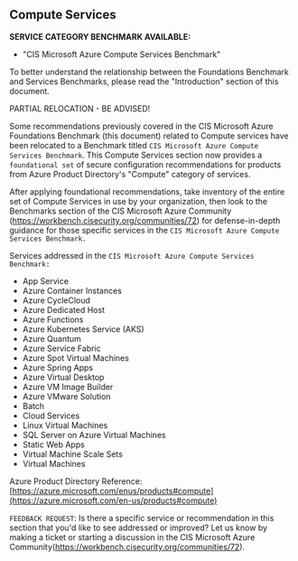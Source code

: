 ## Compute Services

**SERVICE CATEGORY BENCHMARK AVAILABLE:**

  - "CIS Microsoft Azure Compute Services Benchmark"

To better understand the relationship between the Foundations Benchmark and Services Benchmarks, please read the "Introduction" section of this document.

PARTIAL RELOCATION - BE ADVISED!

Some recommendations previously covered in the CIS Microsoft Azure Foundations Benchmark (this document) related to Compute services have been relocated to a Benchmark titled `CIS Microsoft Azure Compute Services Benchmark`. This Compute Services section now provides a `foundational set` of secure configuration recommendations for products from Azure Product Directory's "Compute" category of services.

After applying foundational recommendations, take inventory of the entire set of Compute Services in use by your organization, then look to the Benchmarks section of the CIS Microsoft Azure Community (https://workbench.cisecurity.org/communities/72) for defense-in-depth guidance for those specific services in the `CIS Microsoft Azure Compute Services Benchmark.`

Services addressed in the `CIS Microsoft Azure Compute Services Benchmark:`

- App Service
- Azure Container Instances
- Azure CycleCloud
- Azure Dedicated Host
- Azure Functions
- Azure Kubernetes Service (AKS)
- Azure Quantum
- Azure Service Fabric
- Azure Spot Virtual Machines
- Azure Spring Apps
- Azure Virtual Desktop
- Azure VM Image Builder
- Azure VMware Solution
- Batch
- Cloud Services
- Linux Virtual Machines
- SQL Server on Azure Virtual Machines
- Static Web Apps
- Virtual Machine Scale Sets
- Virtual Machines

Azure Product Directory Reference: [https://azure.microsoft.com/enus/products#compute](https://azure.microsoft.com/en-us/products#compute)

`FEEDBACK REQUEST`: Is there a specific service or recommendation in this section that you'd like to see addressed or improved? Let us know by making a ticket or starting a discussion in the CIS Microsoft Azure Community(https://workbench.cisecurity.org/communities/72).